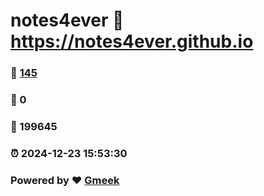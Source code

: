 # notes4ever :link: https://notes4ever.github.io 
### :page_facing_up: [145](https://notes4ever.github.io/tag.html) 
### :speech_balloon: 0 
### :hibiscus: 199645 
### :alarm_clock: 2024-12-23 15:53:30 
### Powered by :heart: [Gmeek](https://github.com/Meekdai/Gmeek)
